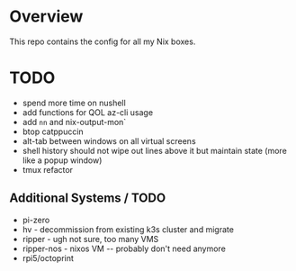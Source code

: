 # Overview
This repo contains the config for all my Nix boxes.


# TODO
- spend more time on nushell
- add functions for QOL az-cli usage
- add `nn` and nix-output-mon`
- btop catppuccin
- alt-tab between windows on all virtual screens
- shell history should not wipe out lines above it but maintain state (more like a popup window)
- tmux refactor

## Additional Systems / TODO
- pi-zero
- hv - decommission from existing k3s cluster and migrate
- ripper - ugh not sure, too many VMS
- ripper-nos - nixos VM -- probably don't need anymore
- rpi5/octoprint
